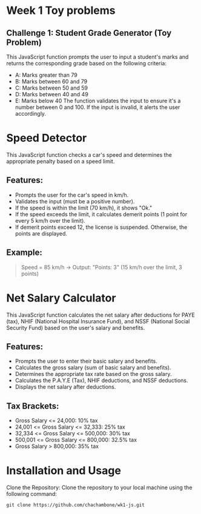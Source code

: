 # Week 1 Toy problems

## Challenge 1: Student Grade Generator (Toy Problem)

This JavaScript function prompts the user to input a student's marks and returns the corresponding grade based on the following criteria:

- A: Marks greater than 79
- B: Marks between 60 and 79
- C: Marks between 50 and 59
- D: Marks between 40 and 49
- E: Marks below 40
The function validates the input to ensure it's a number between 0 and 100. If the input is invalid, it alerts the user accordingly.

# Speed Detector
This JavaScript function checks a car's speed and determines the appropriate penalty based on a speed limit.

## Features:
- Prompts the user for the car's speed in km/h.
- Validates the input (must be a positive number).
- If the speed is within the limit (70 km/h), it shows "Ok."
- If the speed exceeds the limit, it calculates demerit points (1 point for every 5 km/h over the limit).
- If demerit points exceed 12, the license is suspended. Otherwise, the points are displayed.

## Example:
> Speed = 85 km/h → Output: "Points: 3" (15 km/h over the limit, 3 points)


# Net Salary Calculator
This JavaScript function calculates the net salary after deductions for PAYE (tax), NHIF (National Hospital Insurance Fund), and NSSF (National Social Security Fund) based on the user's salary and benefits.

## Features:
- Prompts the user to enter their basic salary and benefits.
- Calculates the gross salary (sum of basic salary and benefits).
- Determines the appropriate tax rate based on the gross salary.
- Calculates the P.A.Y.E (Tax), NHIF deductions, and NSSF deductions.
- Displays the net salary after deductions.

## Tax Brackets:
- Gross Salary <= 24,000: 10% tax
- 24,001 <= Gross Salary <= 32,333: 25% tax
- 32,334 <= Gross Salary <= 500,000: 30% tax
- 500,001 <= Gross Salary <= 800,000: 32.5% tax
- Gross Salary > 800,000: 35% tax


# Installation and Usage

Clone the Repository: Clone the repository to your local machine using the following command:

`git clone https://github.com/chachambone/wk1-js.git`



